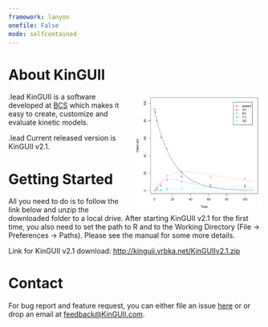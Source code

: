 ```yaml
---
framework: lanyon
onefile: False
mode: selfcontained
---
```


# About KinGUII

<div style="float: right;padding-left:15px;">
  <img src="images/KinGUII.gif" alt="Zhenglei Gao" title="Zhenglei Gao" width="250px"/>
</div>

.lead KinGUII is a software developed at [BCS](http://www.cropscience.bayer.com/) which makes it easy to create, customize and evaluate kinetic models.

.lead Current released version is KinGUII v2.1.

# Getting Started

All you need to do is to follow the link below and unzip the downloaded folder to a local drive. After starting KinGUII v2.1 for the first time, you also need to set the path to R and to the Working Directory (File -> Preferences -> Paths). Please see the manual for some more details. 

Link for KinGUII v2.1 download:
http://kinguii.vrbka.net/KinGUIIv2.1.zip


# Contact

For bug report and feature request, you can either file an issue [here](https://github.com/zhenglei-gao/KineticEval/issues?page=1&state=open) or or drop an email at feedback@KinGUII.com.

<style>
  .lead {
    margin-bottom: 20px;
    font-size: 1.1rem;
    font-weight: 200;
    line-height: 1.4;
    text-align: justify;
  }
</style>
